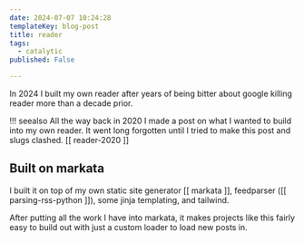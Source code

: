 ```yaml
---
date: 2024-07-07 10:24:28
templateKey: blog-post
title: reader
tags:
  - catalytic
published: False

---
```


In 2024 I built my own reader after years of being bitter about google killing
reader more than a decade prior.

!!! seealso
  All the way back in 2020 I made a post on what I wanted to build into my own
  reader.  It went long forgotten until I tried to make this post and slugs
  clashed. [[ reader-2020 ]]

## Built on markata

I built it on top of my own static site generator [[ markata ]], feedparser ([[
parsing-rss-python ]]), some jinja templating, and tailwind.

After putting all the work I have into markata, it makes projects like this
fairly easy to build out with just a custom loader to load new posts in.
